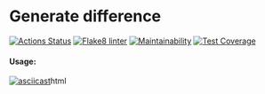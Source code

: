 # Generate difference

[![Actions Status](https://github.com/zavr1k/python-project-lvl2/workflows/hexlet-check/badge.svg)](https://github.com/zavr1k/python-project-lvl2/actions)
[![Flake8 linter](https://github.com/zavr1k/python-project-lvl2/workflows/Flake8%20linter/badge.svg)](https://github.com/zavr1k/python-project-lvl2/actions)
[![Maintainability](https://api.codeclimate.com/v1/badges/a72a951cf53016c33f46/maintainability)](https://codeclimate.com/github/zavr1k/python-project-lvl2/maintainability)
[![Test Coverage](https://api.codeclimate.com/v1/badges/a72a951cf53016c33f46/test_coverage)](https://codeclimate.com/github/zavr1k/python-project-lvl2/test_coverage)

#### Usage:
[![asciicast](https://asciinema.org/a/3zEocmgacvyFtu8vUN7ktWrvS.svg)](https://asciinema.org/a/3zEocmgacvyFtu8vUN7ktWrvS)html